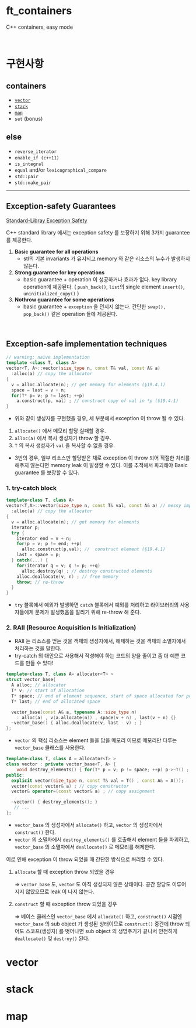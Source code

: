 

# ft_containers
C++ containers, easy mode

<br>

# 구현사항
## containers
- [`vector`](https://evening-cushion-319.notion.site/vector-f53ef526e55a4dc0a62144cd257584aa)
- [`stack`](https://evening-cushion-319.notion.site/stack-fba591344894433d9a1b0befacb89bb3)
- [`map`](https://evening-cushion-319.notion.site/map-4df850e49fef4511a868d5730fbeecc2)
- `set` (bonus)

## else
- `reverse_iterator`
- `enable_if (c++11)`
- `is_integral`
- `equal` and/or `lexicographical_compare`
- `std::pair`
- `std::make_pair`

---

## Exception-safety Guarantees
[Standard-Libray Exception Safety](https://www.stroustrup.com/3rd_safe.pdf)

C++ standard library 에서는 exception safety 를 보장하기 위해 3가지 guarantee 를 제공한다.

1.  **Basic guarantee for all operations**
    - stl의 기본 invariants 가 유지되고 memory 와 같은 리소스의 누수가 발생하지 않는다.
2. **Strong guarantee for key operations**
   - basic guarantee + operation 이 성공하거나 효과가 없다. key library operation에 제공된다. ( `push_back()`, `list`의 single element `insert()`, `uninitialized_copy()` )
3. **Nothrow guarantee for some operations**
   - basic guarantee + `exception` 을 던지지 않는다. 간단한 `swap(), pop_back()` 같은 operation 들에 제공된다.

<br>

## Exception-safe implementation techniques
```cpp
// warning: naive implementation
template <class T, class A>
vector<T, A>::vector(size_type n, const T& val, const A& a)
  :alloc(a) // copy the allocator
{
  v = alloc.allocate(n); // get memory for elements (§19.4.1)
  space = last = v + n;
  for(T* p= v; p != last; ++p)
    a.construct(p, val) ; // construct copy of val in *p (§19.4.1)
}
```
- 위와 같이 생성자를 구현했을 경우, 세 부분에서 exception 이 throw 될 수 있다.

1. `allocate()` 에서 메모리 할당 실패할 경우.
2. `alloc(a)` 에서 복사 생성자가 throw 할 경우.
3. `T` 의 복사 생성자가 `val` 을 복사할 수 없을 경우.

- 3번의 경우, 일부 리소스만 할당받은 채로 exception 이 throw 되어 적절한 처리를 해주지 않는다면 memory leak 이 발생할 수 있다.
이를 추적해서 파괴해야 Basic guarantee 를 보장할 수 있다.

### 1. try-catch block
```cpp
template<class T, class A>
vector<T,A>::vector(size_type n, const T& val, const A& a) // messy implementation
  :alloc(a) // copy the allocator
{
  v = alloc.allocate(n); // get memory for elements
  iterator p;
  try {
    iterator end = v + n;
    for(p = v; p != end; ++p)
      alloc.construct(p,val); //  construct element (§19.4.1)
    last = space = p;
  } catch(...) {
    for(iterator q = v; q != p; ++q)
      alloc.destroy(q) ; // destroy constructed elements
    alloc.deallocate(v, n) ; // free memory
    throw; // re-throw
  }
}
```
- `try` 블록에서 예외가 발생하면 `catch` 블록에서 예외를 처리하고 라이브러리의 사용자들에게 문제가 발생했음을 알리기 위해 re-throw 해 준다.

### 2. **RAII (Resource Acquisition Is Initialization)**
- RAII 는 리소스를 얻는 것을 객체의 생성자에서, 해제하는 것을 객체의 소멸자에서 처리하는 것을 말한다.
- try-catch 의 대안으로 사용해서 작성해야 하는 코드의 양을 줄이고 좀 더 예쁜 코드를 만들 수 있다!
```cpp
template<class T, class A= allocator<T> >
struct vector_base{
  A alloc; // allocator
  T* v; // start of allocation
  T* space; // end of element sequence, start of space allocated for possible expansion
  T* last; // end of allocated space

  vector_base(const A& a, typename A::size_type n)
    : alloc(a) , v(a.allocate(n)) , space(v + n) , last(v + n) {}
  ~vector_base() { alloc.deallocate(v, last - v) ; }
};
```
- `vector` 의 핵심 리소스는 element 들을 담을 메모리 이므로 메모리만 다루는 `vector_base` 클래스를 사용한다.

```cpp
template<class T, class A = allocator<T> >
class vector : private vector_base<T, A> {
	void destroy_elements() { for(T* p = v; p != space; ++p) p->~T() ; } // §10.4.11
public:
  explicit vector(size_type n, const T& val = T() , const A& = A());
  vector(const vector& a) ; // copy constructor
  vector& operator=(const vector& a) ; // copy assignment

  ~vector() { destroy_elements(); }
   // ...
};
```
- `vector_base` 의 생성자에서 `allocate()` 하고, `vector` 의 생성자에서 `construct()` 한다.
- `vector` 의 소멸자에서 `destroy_elements()` 를 호출해서 element 들을 파괴하고, `vector_base` 의 소멸자에서 `deallocate()` 로 메모리를 해제한다.

이로 인해 exception 이 throw 되었을 때 간단한 방식으로 처리할 수 있다.

1. `allocate` 할 때 exception throw 되었을 경우

    ⇒ `vector_base` 도, `vector` 도 아직 생성되지 않은 상태이다. 공간 할당도 이루어지지 않았으므로 leak 이 나지 않는다.

2. `construct` 할 때 exception throw 되었을 경우

    ⇒ 베이스 클래스인 `vector_base` 에서 `allocate()` 하고, `construct()` 시점엔 `vector_base` 의 sub object 가 생성된 상태이므로 `construct()` 중간에 throw 되어도 스코프(생성자) 를 벗어나면 sub object 의 생명주기가 끝나서 안전하게 `deallocate()` 및 `destroy()` 된다.

# vector
# stack
# map
